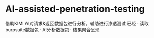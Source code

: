 # AI-assisted-penetration-testing
借助KIMI AI对请求&返回数据包进行分析，辅助进行渗透测试
已经
  · 读取burpsuite数据包
  · AI分析数据包
  · 结果聚合呈现

